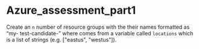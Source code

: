 # Azure_assessment_part1

Create an `n` number of resource groups with the their names formatted as “my- test-candidate-<location>” where <location> comes from a variable called `locations` which is a list of strings (e.g. ["eastus", "westus"]).

 
